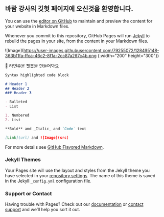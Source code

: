 ## **바람** 강사의 깃헛 페이지에 오신것을 환영합니다.

You can use the [editor on GitHub](https://github.com/mentor1004/chatbot/edit/main/README.md) to maintain and preview the content for your website in Markdown files.

Whenever you commit to this repository, GitHub Pages will run [Jekyll](https://jekyllrb.com/) to rebuild the pages in your site, from the content in your Markdown files.

![Image](https://user-images.githubusercontent.com/79255072/128495148-363b11fa-ffca-46c2-8f1a-2cc87a267c4b.png {:width="200" height="300"})

🍝 라면주문 챗봇을 만들어봐요

```markdown
Syntax highlighted code block

# Header 1
## Header 2
### Header 3

- Bulleted
- List

1. Numbered
2. List

**Bold** and _Italic_ and `Code` text

[Link](url) and ![Image](src)
```

For more details see [GitHub Flavored Markdown](https://guides.github.com/features/mastering-markdown/).

### Jekyll Themes

Your Pages site will use the layout and styles from the Jekyll theme you have selected in your [repository settings](https://github.com/mentor1004/chatbot/settings/pages). The name of this theme is saved in the Jekyll `_config.yml` configuration file.

### Support or Contact

Having trouble with Pages? Check out our [documentation](https://docs.github.com/categories/github-pages-basics/) or [contact support](https://support.github.com/contact) and we’ll help you sort it out.
